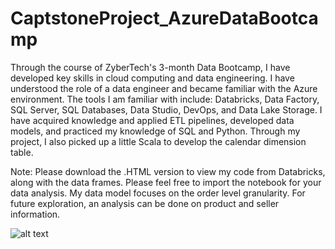 # CaptstoneProject_AzureDataBootcamp

Through the course of ZyberTech's 3-month Data Bootcamp, I have developed key skills in cloud computing and data engineering. I have understood the role of a data engineer and became familiar with the Azure environment. The tools I am familiar with include: Databricks, Data Factory, SQL Server, SQL Databases, Data Studio, DevOps, and Data Lake Storage. I have acquired knowledge and applied ETL pipelines, developed data models, and practiced my knowledge of SQL and Python. Through my project, I also picked up a little Scala to develop the calendar dimension table.

Note: Please download the .HTML version to view my code from Databricks, along with the data frames. Please feel free to import the notebook for your data analysis. My data model focuses on the order level granularity. For future exploration, an analysis can be done on product and seller information.

![alt text]([https://github.com/adam-p/markdown-here/raw/master/src/common/images/icon48.png](https://drive.google.com/file/d/1geiESAD_3t0L2Az3KSNllyhfB_gwz1XO/view?usp=sharing) "Logo Title Text 1")




